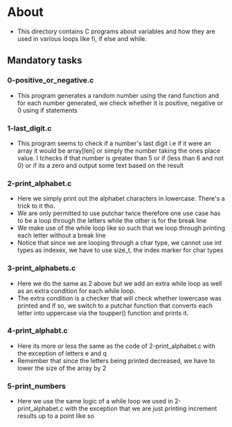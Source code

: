 # About #
- This directory contains C programs about variables and how they are used in various loops like fi, if else and while.

## Mandatory tasks ##

### 0-positive_or_negative.c ###
- This program generates a random number using the rand function and for each number generated, we check whether it is positive, negative or 0 using if statements

### 1-last_digit.c ###
- This program seems to check if a number's last digit i.e if it were an array it would be array[len] or simply the number taking the ones place value. I tchecks if that number is greater than 5 or if (less than 6 and not 0) or if its a zero and output some text based on the result

### 2-print_alphabet.c ###
- Here we simply print out the alphabet characters in lowercase. There's a trick to it tho.
- We are only permitted to use putchar twice therefore one use case has to be a loop through the letters while the other is for the break line
- We make use of the while loop like so such that we loop through printing each letter without a break line
- Notice that since we are looping through a char type, we cannot use int types as indexex, we have to use size_t, the index marker for char types

### 3-print_alphabets.c ###
- Here we do the same as 2 above but we add an extra while loop as well as an extra condition for each while loop.
- The extra condition is a checker that will check whether lowercase was printed and if so, we switch to a putchar function that converts each letter into uppercase via the toupper() function and prints it.

### 4-print_alphabt.c ###
- Here its more or less the same as the code of 2-print_alphabet.c with the exception of letters e and q
- Remember that since the letters being printed decreased, we have to lower the size of the array by 2

### 5-print_numbers ###
- Here we use the same logic of a while loop we used in 2-print_alphabet.c with the exception that we are just printing increment results up to a point like so